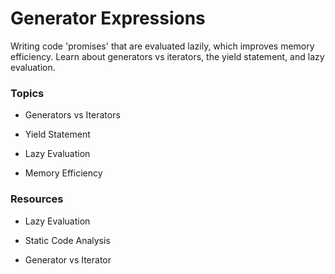 # Generator Expressions

Writing code 'promises' that are evaluated lazily, which improves memory efficiency. Learn about generators vs iterators, the yield statement, and lazy evaluation.

### Topics

- Generators vs Iterators

- Yield Statement

- Lazy Evaluation

- Memory Efficiency


### Resources

- Lazy Evaluation

- Static Code Analysis

- Generator vs Iterator
